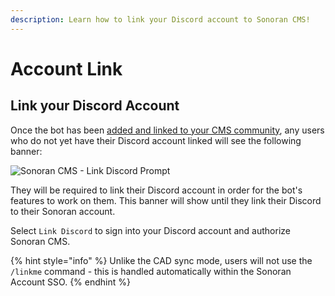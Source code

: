 ```yaml
---
description: Learn how to link your Discord account to Sonoran CMS!
---
```


# Account Link

## **Link your Discord Account**

Once the bot has been [added and linked to your CMS community](../getting-started.md), any users who do not yet have their Discord account linked will see the following banner:

![Sonoran CMS - Link Discord Prompt](../getting-started/sonoran-cms-integration/Bot\_LinkDiscordCMS.png)

They will be required to link their Discord account in order for the bot's features to work on them. This banner will show until they link their Discord to their Sonoran account.

Select `Link Discord` to sign into your Discord account and authorize Sonoran CMS.

{% hint style="info" %}
Unlike the CAD sync mode, users will not use the `/linkme` command - this is handled automatically within the Sonoran Account SSO.
{% endhint %}
